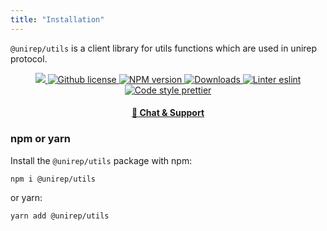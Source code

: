 ```yaml
---
title: "Installation"
---
```


`@unirep/utils` is a client library for utils functions which are used in unirep protocol.

<p align="center">
    <a href="https://github.com/unirep/unirep">
        <img className="badge"
        src="https://img.shields.io/badge/project-unirep-blue.svg?style=flat-square"/>
    </a>
    <a href="https://github.com/unirep/unirep/blob/master/LICENSE">
        <img className="badge" alt="Github license" src="https://img.shields.io/github/license/unirep/unirep.svg?style=flat-square"/>
    </a>
    <a href="https://www.npmjs.com/package/@unirep/utils">
        <img className="badge" alt="NPM version" src="https://img.shields.io/npm/v/@unirep/utils?style=flat-square" />
    </a>
    <a href="https://npmjs.org/package/@unirep/utils">
        <img className="badge" alt="Downloads" src="https://img.shields.io/npm/dm/@unirep/utils.svg?style=flat-square" />
    </a>
    <a href="https://eslint.org/">
        <img className="badge" alt="Linter eslint" src="https://img.shields.io/badge/linter-eslint-8080f2?style=flat-square&logo=eslint" />
    </a>
    <a href="https://prettier.io/">
        <img className="badge" alt="Code style prettier" src="https://img.shields.io/badge/code%20style-prettier-f8bc45?style=flat-square&logo=prettier" />
    </a>
</p>

<div align="center">
    <h4>
        <a href="https://discord.gg/VzMMDJmYc5">
            🤖 Chat &amp; Support
        </a>
    </h4>
</div>

### npm or yarn

Install the `@unirep/utils` package with npm:

```bash
npm i @unirep/utils
```

or yarn:

```bash
yarn add @unirep/utils
```
